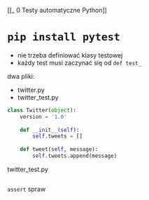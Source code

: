 [[_ 0 Testy automatyczne Python]]



# `pip install pytest`
- nie trzeba definiować klasy testowej
- każdy test musi zaczynać się od `def test_`

dwa pliki:
- twitter.py
- twitter_test.py
```python
class Twitter(object):  
    version = '1.0'  
  
    def __init__(self):  
        self.tweets = []  
  
    def tweet(self, message):  
        self.tweets.append(message)
```

twitter_test.py
```python

```



`assert` spraw

